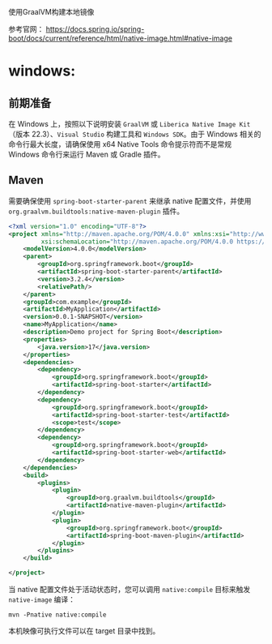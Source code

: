 使用GraalVM构建本地镜像

参考官网：
https://docs.spring.io/spring-boot/docs/current/reference/html/native-image.html#native-image

# windows:

## 前期准备

在 Windows 上，按照以下说明安装 `GraalVM` 或 `Liberica Native Image Kit`（版本 22.3）、`Visual Studio` 构建工具和 `Windows SDK`。由于
Windows 相关的命令行最大长度，请确保使用 x64 Native Tools 命令提示符而不是常规 Windows 命令行来运行 Maven 或 Gradle 插件。

## Maven

需要确保使用 `spring-boot-starter-parent` 来继承 native 配置文件，并使用 `org.graalvm.buildtools:native-maven-plugin` 插件。

```xml
<?xml version="1.0" encoding="UTF-8"?>
<project xmlns="http://maven.apache.org/POM/4.0.0" xmlns:xsi="http://www.w3.org/2001/XMLSchema-instance"
         xsi:schemaLocation="http://maven.apache.org/POM/4.0.0 https://maven.apache.org/xsd/maven-4.0.0.xsd">
    <modelVersion>4.0.0</modelVersion>
    <parent>
        <groupId>org.springframework.boot</groupId>
        <artifactId>spring-boot-starter-parent</artifactId>
        <version>3.2.4</version>
        <relativePath/>
    </parent>
    <groupId>com.example</groupId>
    <artifactId>MyApplication</artifactId>
    <version>0.0.1-SNAPSHOT</version>
    <name>MyApplication</name>
    <description>Demo project for Spring Boot</description>
    <properties>
        <java.version>17</java.version>
    </properties>
    <dependencies>
        <dependency>
            <groupId>org.springframework.boot</groupId>
            <artifactId>spring-boot-starter</artifactId>
        </dependency>
        <dependency>
            <groupId>org.springframework.boot</groupId>
            <artifactId>spring-boot-starter-test</artifactId>
            <scope>test</scope>
        </dependency>
        <dependency>
            <groupId>org.springframework.boot</groupId>
            <artifactId>spring-boot-starter-web</artifactId>
        </dependency>
    </dependencies>
    <build>
        <plugins>
            <plugin>
                <groupId>org.graalvm.buildtools</groupId>
                <artifactId>native-maven-plugin</artifactId>
            </plugin>
            <plugin>
                <groupId>org.springframework.boot</groupId>
                <artifactId>spring-boot-maven-plugin</artifactId>
            </plugin>
        </plugins>
    </build>

</project>

```

当 native 配置文件处于活动状态时，您可以调用 `native:compile` 目标来触发 `native-image` 编译：
```
mvn -Pnative native:compile
```

本机映像可执行文件可以在 target 目录中找到。